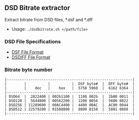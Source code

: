 DSD Bitrate extractor
---

Extract bitrate from DSD files, *.dsf and *.dff
- Usage: `./dsdbitrate.sh </path/file>`

### DSD File Specifications
- [DSF File Format](http://dsd-guide.com/sites/default/files/white-papers/DSFFileFormatSpec_E.pdf)  
- [DSDIFF File Format](http://www.sonicstudio.com/pdf/dsd/DSDIFF_1.5_Spec.pdf)  

### Bitrate byte number
```
|----------------------------------------------------------|
|        |          |          |  DSF byte#  |  DFF byte#  |
|        |    dec   |    hex   |  5758 5960  |  6162 6364  |
|----------------------------------------------------------|
| DSD64  |  2822400 | 002b1100 |  1100 002b  |  2b00 0011  |
| DSD128 |  5644800 | 00562200 |  2200 0056  |  5600 0022  |
| DSD256 | 11289600 | 00AC4400 |  4400 00AC  |  AC00 0044  |
| DSD512 | 22579200 | 01588800 |  8800 0158  |  5801 0088  |
|----------------------------------------------------------|
```
